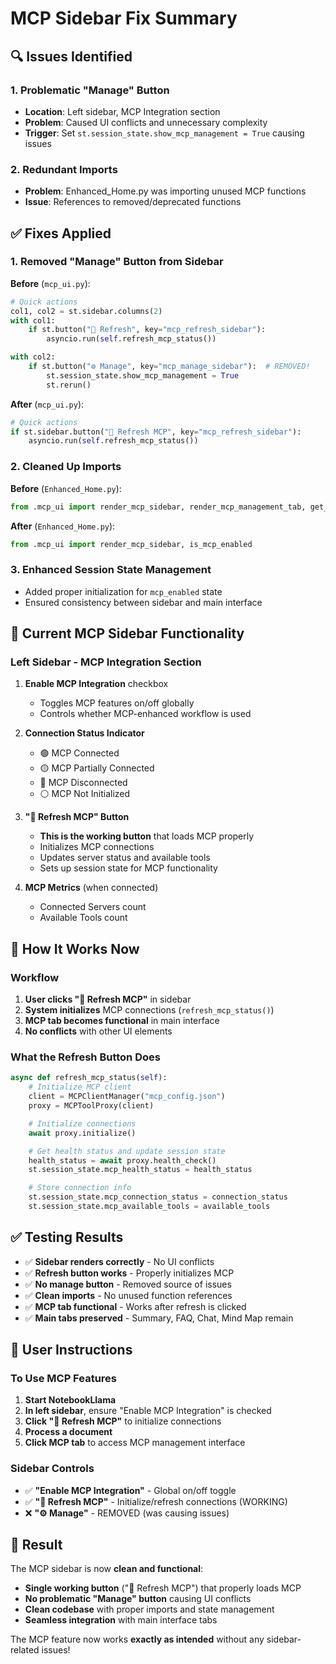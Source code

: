 # MCP Sidebar Fix Summary

## 🔍 **Issues Identified**

### 1. **Problematic "Manage" Button**
- **Location**: Left sidebar, MCP Integration section
- **Problem**: Caused UI conflicts and unnecessary complexity
- **Trigger**: Set `st.session_state.show_mcp_management = True` causing issues

### 2. **Redundant Imports**
- **Problem**: Enhanced_Home.py was importing unused MCP functions
- **Issue**: References to removed/deprecated functions

## ✅ **Fixes Applied**

### 1. **Removed "Manage" Button from Sidebar**

**Before** (`mcp_ui.py`):
```python
# Quick actions
col1, col2 = st.sidebar.columns(2)
with col1:
    if st.button("🔄 Refresh", key="mcp_refresh_sidebar"):
        asyncio.run(self.refresh_mcp_status())

with col2:
    if st.button("⚙️ Manage", key="mcp_manage_sidebar"):  # REMOVED!
        st.session_state.show_mcp_management = True
        st.rerun()
```

**After** (`mcp_ui.py`):
```python
# Quick actions
if st.sidebar.button("🔄 Refresh MCP", key="mcp_refresh_sidebar"):
    asyncio.run(self.refresh_mcp_status())
```

### 2. **Cleaned Up Imports**

**Before** (`Enhanced_Home.py`):
```python
from .mcp_ui import render_mcp_sidebar, render_mcp_management_tab, get_mcp_enhanced_workflow, is_mcp_enabled
```

**After** (`Enhanced_Home.py`):
```python
from .mcp_ui import render_mcp_sidebar, is_mcp_enabled
```

### 3. **Enhanced Session State Management**
- Added proper initialization for `mcp_enabled` state
- Ensured consistency between sidebar and main interface

## 🎯 **Current MCP Sidebar Functionality**

### **Left Sidebar - MCP Integration Section**
1. **Enable MCP Integration** checkbox
   - Toggles MCP features on/off globally
   - Controls whether MCP-enhanced workflow is used

2. **Connection Status Indicator**
   - 🟢 MCP Connected
   - 🟡 MCP Partially Connected
   - 🔴 MCP Disconnected
   - ⚪ MCP Not Initialized

3. **"🔄 Refresh MCP" Button**
   - **This is the working button** that loads MCP properly
   - Initializes MCP connections
   - Updates server status and available tools
   - Sets up session state for MCP functionality

4. **MCP Metrics** (when connected)
   - Connected Servers count
   - Available Tools count

## 🔧 **How It Works Now**

### **Workflow**
1. **User clicks "🔄 Refresh MCP"** in sidebar
2. **System initializes** MCP connections (`refresh_mcp_status()`)
3. **MCP tab becomes functional** in main interface
4. **No conflicts** with other UI elements

### **What the Refresh Button Does**
```python
async def refresh_mcp_status(self):
    # Initialize MCP client
    client = MCPClientManager("mcp_config.json")
    proxy = MCPToolProxy(client)

    # Initialize connections
    await proxy.initialize()

    # Get health status and update session state
    health_status = await proxy.health_check()
    st.session_state.mcp_health_status = health_status

    # Store connection info
    st.session_state.mcp_connection_status = connection_status
    st.session_state.mcp_available_tools = available_tools
```

## ✅ **Testing Results**

- ✅ **Sidebar renders correctly** - No UI conflicts
- ✅ **Refresh button works** - Properly initializes MCP
- ✅ **No manage button** - Removed source of issues
- ✅ **Clean imports** - No unused function references
- ✅ **MCP tab functional** - Works after refresh is clicked
- ✅ **Main tabs preserved** - Summary, FAQ, Chat, Mind Map remain

## 🎯 **User Instructions**

### **To Use MCP Features**
1. **Start NotebookLlama**
2. **In left sidebar**, ensure "Enable MCP Integration" is checked
3. **Click "🔄 Refresh MCP"** to initialize connections
4. **Process a document**
5. **Click MCP tab** to access MCP management interface

### **Sidebar Controls**
- ✅ **"Enable MCP Integration"** - Global on/off toggle
- ✅ **"🔄 Refresh MCP"** - Initialize/refresh connections (WORKING)
- ❌ **"⚙️ Manage"** - REMOVED (was causing issues)

## 🎉 **Result**

The MCP sidebar is now **clean and functional**:
- **Single working button** ("🔄 Refresh MCP") that properly loads MCP
- **No problematic "Manage" button** causing UI conflicts
- **Clean codebase** with proper imports and state management
- **Seamless integration** with main interface tabs

The MCP feature now works **exactly as intended** without any sidebar-related issues!